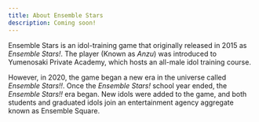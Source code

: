 ```yaml
---
title: About Ensemble Stars
description: Coming soon!
---
```


Ensemble Stars is an idol-training game that originally released in 2015 as *Ensemble Stars!*. The player (Known as *Anzu*) was introduced to Yumenosaki Private Academy, which hosts an all-male idol training course.

However, in 2020, the game began a new era in the universe called *Ensemble Stars!!*. Once the *Ensemble Stars!* school year ended, the *Ensemble Stars!!* era began. New idols were added to the game, and both students and graduated idols join an entertainment agency aggregate known as Ensemble Square.
